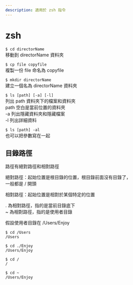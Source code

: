 ```yaml
---
description: 適用於 zsh 指令
---
```


# zsh

`$ cd directorName`  
移動到 directorName 資料夾



`$ cp file copyfile`  
複製一份 file 命名為 copyfile



`$ mkdir directorName`   
建立一個名為 directorName 資料夾



`$ ls [path] [-a] [-l]`  
列出 path 資料夾下的檔案和資料夾  
path 空白是當前位置的資料夾  
-a 列出隱藏資料夾和隱藏檔案  
-l 列出詳細資料

`$ ls [path] -al`  
也可以把參數寫在一起

## 目錄路徑

路徑有絕對路徑和相對路徑

絕對路徑：起始位置是根目錄的位置，根目錄前面沒有目錄了，  
一般都是 / 開頭

相對路徑：起始位置是相對於某個特定的位置

. 為相對路徑，指的是當前目錄底下  
~ 為相對路徑，指的是使用者目錄

假設使用者目錄在 /Users/Enjoy

```text
$ cd /Users
/Users

$ cd ./Enjoy
/Users/Enjoy

$ cd /
/

$ cd ~
/Users/Enjoy
```

